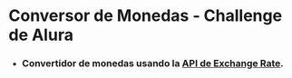# Conversor de Monedas - Challenge de Alura


* ### Convertidor de monedas usando la [API de Exchange Rate](https://www.exchangerate-api.com/).

### 